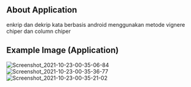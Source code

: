 ## About Application

enkrip dan dekrip kata berbasis android menggunakan metode vignere chiper dan column chiper


## Example Image (Application)
![Screenshot_2021-10-23-00-35-06-84](https://user-images.githubusercontent.com/51235974/198056592-042c5fd7-38bb-4782-ba3f-fda666f625e1.png)
![Screenshot_2021-10-23-00-35-36-77](https://user-images.githubusercontent.com/51235974/198056614-ae192317-6bb6-46b0-88ea-c6355bed7a32.png)
![Screenshot_2021-10-23-00-35-21-02](https://user-images.githubusercontent.com/51235974/198056601-4e9f29d0-b0f3-4418-89d1-d4ecf7065020.png)


